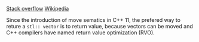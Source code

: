
[Stack overflow]( https://stackoverflow.com/a/15704602/5575055 ) 
[Wikipedia]( https://en.wikipedia.org/wiki/Copy_elision#Return_value_optimization )

Since the introduction of move sematics in C++ 11, the prefered way to reture a
`stl:: vector` is to return value, because vectors can be moved and C++
compilers have named return value optimization (RVO).


